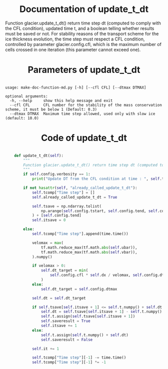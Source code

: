 

### <h1 align="center" id="title"> Documentation of update_t_dt </h1>



Function glacier.update_t_dt() return time step dt (computed to comply with the CFL condition), updated time t, and a boolean telling whether results must be saved or not. For stability reasons of the transport scheme for the ice thickness evolution, the time step must respect a CFL condition, controlled by parameter glacier.config.cfl, which is the maximum number of cells crossed in one iteration (this parameter cannot exceed one). 



### <h1 align="center" id="title"> Parameters of update_t_dt </h1>


``` 

usage: make-doc-function-md.py [-h] [--cfl CFL] [--dtmax DTMAX]

optional arguments:
  -h, --help     show this help message and exit
  --cfl CFL      CFL number for the stability of the mass conservation scheme, it must be below 1 (Default: 0.3)
  --dtmax DTMAX  Maximum time step allowed, used only with slow ice (default: 10.0)
``` 



### <h1 align="center" id="title"> Code of update_t_dt </h1>


```python 

    def update_t_dt(self):
        """
        Function glacier.update_t_dt() return time step dt (computed to comply with the CFL condition), updated time t, and a boolean telling whether results must be saved or not. For stability reasons of the transport scheme for the ice thickness evolution, the time step must respect a CFL condition, controlled by parameter glacier.config.cfl, which is the maximum number of cells crossed in one iteration (this parameter cannot exceed one). 
        """
        if self.config.verbosity == 1:
            print("Update DT from the CFL condition at time : ", self.t.numpy())

        if not hasattr(self, "already_called_update_t_dt"):
            self.tcomp["Time step"] = []
            self.already_called_update_t_dt = True

            self.tsave = np.ndarray.tolist(
                np.arange(self.config.tstart, self.config.tend, self.config.tsave)
            ) + [self.config.tend]
            self.itsave = 0

        else:
            self.tcomp["Time step"].append(time.time())

            velomax = max(
                tf.math.reduce_max(tf.math.abs(self.ubar)),
                tf.math.reduce_max(tf.math.abs(self.vbar)),
            ).numpy()

            if velomax > 0:
                self.dt_target = min(
                    self.config.cfl * self.dx / velomax, self.config.dtmax
                )
            else:
                self.dt_target = self.config.dtmax

            self.dt = self.dt_target

            if self.tsave[self.itsave + 1] <= self.t.numpy() + self.dt:
                self.dt = self.tsave[self.itsave + 1] - self.t.numpy()
                self.t.assign(self.tsave[self.itsave + 1])
                self.saveresult = True
                self.itsave += 1
            else:
                self.t.assign(self.t.numpy() + self.dt)
                self.saveresult = False

            self.it += 1

            self.tcomp["Time step"][-1] -= time.time()
            self.tcomp["Time step"][-1] *= -1

``` 


